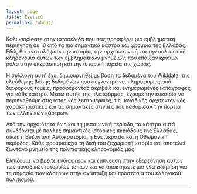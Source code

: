 ```yaml
---
layout: page
title: Σχετικά
permalink: /about/
---
```


Καλωσορίσατε στην ιστοσελίδα που σας προσφέρει μια εμβληματική περιήγηση σε 10 από τα πιο σημαντικά κάστρα και φρούρια της Ελλάδας. Εδώ, θα ανακαλύψετε την ιστορία, την αρχιτεκτονική και την πολιτιστική κληρονομιά αυτών των εμβληματικών μνημείων, που έπαιξαν κρίσιμο ρόλο στην υπεράσπιση και την ιστορική πορεία της χώρας.

Η συλλογή αυτή έχει δημιουργηθεί με βάση τα δεδομένα του Wikidata, της ελεύθερης βάσης δεδομένων που συγκεντρώνει πληροφορίες από διάφορους τομείς, προσφέροντας ακριβείς και ενημερωμένες καταγραφές για κάθε κάστρο. Μέσω αυτής της πλατφόρμας, έχουμε την ευκαιρία να περιηγηθούμε στις ιστορικές λεπτομέρειες, τις μοναδικές αρχιτεκτονικές χαρακτηριστικές και τις σημαντικές στιγμές που καθόρισαν την πορεία των ελληνικών κάστρων.

Από την αρχαιότητα έως και τη μεσαιωνική περίοδο, τα κάστρα αυτά συνδέονται με πολλές σημαντικές ιστορικές περιόδους της Ελλάδας, όπως η Βυζαντινή Αυτοκρατορία, η Ενετοκρατία και η Οθωμανική περίοδος. Κάθε φρούριο έχει τη δική του ξεχωριστή ιστορία και αποτελεί ζωντανό μνημείο της πολιτιστικής κληρονομιάς μας.

Ελπίζουμε να βρείτε ενδιαφέρον και έμπνευση στην εξερεύνηση αυτών των μοναδικών ιστορικών τοπίων και να αποκτήσετε μια νέα εκτίμηση για τη σημασία των κάστρων στην ανάπτυξη και προστασία του ελληνικού πολιτισμού.

---
